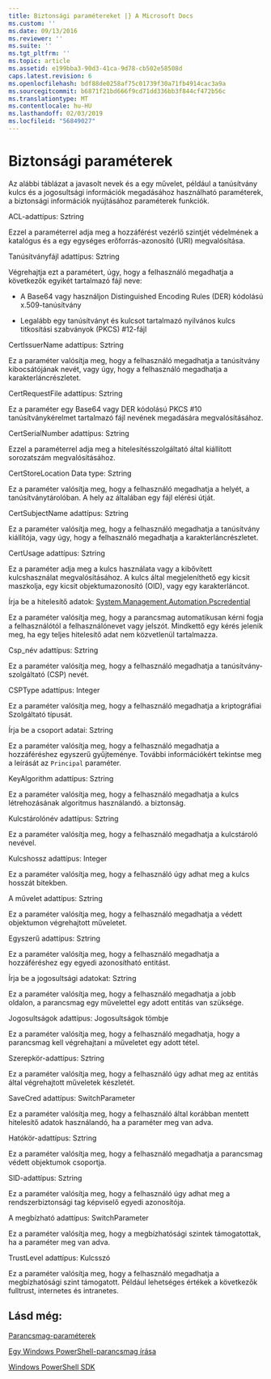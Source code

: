```yaml
---
title: Biztonsági paramétereket |} A Microsoft Docs
ms.custom: ''
ms.date: 09/13/2016
ms.reviewer: ''
ms.suite: ''
ms.tgt_pltfrm: ''
ms.topic: article
ms.assetid: e199bba3-90d3-41ca-9d78-cb502e58508d
caps.latest.revision: 6
ms.openlocfilehash: bdf88de0258af75c01739f30a71fb4914cac3a9a
ms.sourcegitcommit: b6871f21bd666f9cd71dd336bb3f844cf472b56c
ms.translationtype: MT
ms.contentlocale: hu-HU
ms.lasthandoff: 02/03/2019
ms.locfileid: "56849027"
---
```

# <a name="security-parameters"></a>Biztonsági paraméterek

Az alábbi táblázat a javasolt nevek és a egy művelet, például a tanúsítvány kulcs és a jogosultsági információk megadásához használható paraméterek, a biztonsági információk nyújtásához paraméterek funkciók.

ACL-adattípus: Sztring

Ezzel a paraméterrel adja meg a hozzáférést vezérlő szintjét védelmének a katalógus és a egy egységes erőforrás-azonosító (URI) megvalósítása.

Tanúsítványfájl adattípus: Sztring

Végrehajtja ezt a paramétert, úgy, hogy a felhasználó megadhatja a következők egyikét tartalmazó fájl neve:

- A Base64 vagy használjon Distinguished Encoding Rules (DER) kódolású x.509-tanúsítvány

- Legalább egy tanúsítványt és kulcsot tartalmazó nyilvános kulcs titkosítási szabványok (PKCS) #12-fájl

CertIssuerName adattípus: Sztring

Ez a paraméter valósítja meg, hogy a felhasználó megadhatja a tanúsítvány kibocsátójának nevét, vagy úgy, hogy a felhasználó megadhatja a karakterláncrészletet.

CertRequestFile adattípus: Sztring

Ez a paraméter egy Base64 vagy DER kódolású PKCS #10 tanúsítványkérelmet tartalmazó fájl nevének megadására megvalósításához.

CertSerialNumber adattípus: Sztring

Ezzel a paraméterrel adja meg a hitelesítésszolgáltató által kiállított sorozatszám megvalósításához.

CertStoreLocation Data type: Sztring

Ez a paraméter valósítja meg, hogy a felhasználó megadhatja a helyét, a tanúsítványtárolóban. A hely az általában egy fájl elérési útját.

CertSubjectName adattípus: Sztring

Ez a paraméter valósítja meg, hogy a felhasználó megadhatja a tanúsítvány kiállítója, vagy úgy, hogy a felhasználó megadhatja a karakterláncrészletet.

CertUsage adattípus: Sztring

Ez a paraméter adja meg a kulcs használata vagy a kibővített kulcshasználat megvalósításához. A kulcs által megjeleníthető egy kicsit maszkolja, egy kicsit objektumazonosító (OID), vagy egy karakterláncot.

Írja be a hitelesítő adatok: [System.Management.Automation.Pscredential](/dotnet/api/System.Management.Automation.PSCredential)

Ez a paraméter valósítja meg, hogy a parancsmag automatikusan kérni fogja a felhasználótól a felhasználónevet vagy jelszót. Mindkettő egy kérés jelenik meg, ha egy teljes hitelesítő adat nem közvetlenül tartalmazza.

Csp_név adattípus: Sztring

Ez a paraméter valósítja meg, hogy a felhasználó megadhatja a tanúsítvány-szolgáltató (CSP) nevét.

CSPType adattípus: Integer

Ez a paraméter valósítja meg, hogy a felhasználó megadhatja a kriptográfiai Szolgáltató típusát.

Írja be a csoport adatai: Sztring

Ez a paraméter valósítja meg, hogy a felhasználó megadhatja a hozzáféréshez egyszerű gyűjteménye. További információkért tekintse meg a leírását az `Principal` paraméter.

KeyAlgorithm adattípus: Sztring

Ez a paraméter valósítja meg, hogy a felhasználó megadhatja a kulcs létrehozásának algoritmus használandó. a biztonság.

Kulcstárolónév adattípus: Sztring

Ez a paraméter valósítja meg, hogy a felhasználó megadhatja a kulcstároló nevével.

Kulcshossz adattípus: Integer

Ez a paraméter valósítja meg, hogy a felhasználó úgy adhat meg a kulcs hosszát bitekben.

A művelet adattípus: Sztring

Ez a paraméter valósítja meg, hogy a felhasználó megadhatja a védett objektumon végrehajtott műveletet.

Egyszerű adattípus: Sztring

Ez a paraméter valósítja meg, hogy a felhasználó megadhatja a hozzáféréshez egy egyedi azonosítható entitást.

Írja be a jogosultsági adatokat: Sztring

Ez a paraméter valósítja meg, hogy a felhasználó megadhatja a jobb oldalon, a parancsmag egy művelettel egy adott entitás van szüksége.

Jogosultságok adattípus: Jogosultságok tömbje

Ez a paraméter valósítja meg, hogy a felhasználó megadhatja, hogy a parancsmag kell végrehajtani a műveletet egy adott tétel.

Szerepkör-adattípus: Sztring

Ez a paraméter valósítja meg, hogy a felhasználó úgy adhat meg az entitás által végrehajtott műveletek készletét.

SaveCred adattípus: SwitchParameter

Ez a paraméter valósítja meg, hogy a felhasználó által korábban mentett hitelesítő adatok használandó, ha a paraméter meg van adva.

Hatókör-adattípus: Sztring

Ez a paraméter valósítja meg, hogy a felhasználó megadhatja a parancsmag védett objektumok csoportja.

SID-adattípus: Sztring

Ez a paraméter valósítja meg, hogy a felhasználó úgy adhat meg a rendszerbiztonsági tag képviselő egyedi azonosítója.

A megbízható adattípus: SwitchParameter

Ez a paraméter valósítja meg, hogy a megbízhatósági szintek támogatottak, ha a paraméter meg van adva.

TrustLevel adattípus: Kulcsszó

Ez a paraméter valósítja meg, hogy a felhasználó megadhatja a megbízhatósági szint támogatott. Például lehetséges értékek a következők fulltrust, internetes és intranetes.

## <a name="see-also"></a>Lásd még:

[Parancsmag-paraméterek](./cmdlet-parameters.md)

[Egy Windows PowerShell-parancsmag írása](./writing-a-windows-powershell-cmdlet.md)

[Windows PowerShell SDK](../windows-powershell-reference.md)
